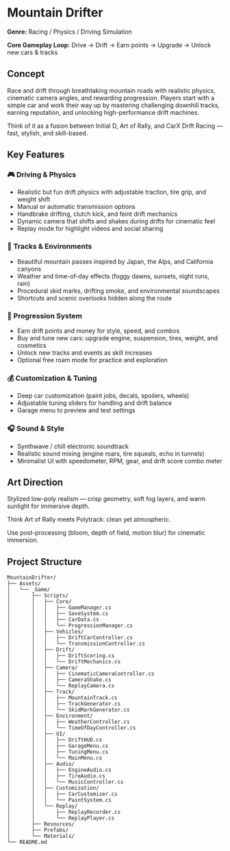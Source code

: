 # Mountain Drifter

**Genre:** Racing / Physics / Driving Simulation

**Core Gameplay Loop:** Drive → Drift → Earn points → Upgrade → Unlock new cars & tracks

## Concept

Race and drift through breathtaking mountain roads with realistic physics, cinematic camera angles, and rewarding progression. Players start with a simple car and work their way up by mastering challenging downhill tracks, earning reputation, and unlocking high-performance drift machines.

Think of it as a fusion between Initial D, Art of Rally, and CarX Drift Racing — fast, stylish, and skill-based.

## Key Features

### 🎮 Driving & Physics
- Realistic but fun drift physics with adjustable traction, tire grip, and weight shift
- Manual or automatic transmission options
- Handbrake drifting, clutch kick, and feint drift mechanics
- Dynamic camera that shifts and shakes during drifts for cinematic feel
- Replay mode for highlight videos and social sharing

### 🌄 Tracks & Environments
- Beautiful mountain passes inspired by Japan, the Alps, and California canyons
- Weather and time-of-day effects (foggy dawns, sunsets, night runs, rain)
- Procedural skid marks, drifting smoke, and environmental soundscapes
- Shortcuts and scenic overlooks hidden along the route

### 🚗 Progression System
- Earn drift points and money for style, speed, and combos
- Buy and tune new cars: upgrade engine, suspension, tires, weight, and cosmetics
- Unlock new tracks and events as skill increases
- Optional free roam mode for practice and exploration

### 💰 Customization & Tuning
- Deep car customization (paint jobs, decals, spoilers, wheels)
- Adjustable tuning sliders for handling and drift balance
- Garage menu to preview and test settings

### 🎧 Sound & Style
- Synthwave / chill electronic soundtrack
- Realistic sound mixing (engine roars, tire squeals, echo in tunnels)
- Minimalist UI with speedometer, RPM, gear, and drift score combo meter

## Art Direction

Stylized low-poly realism — crisp geometry, soft fog layers, and warm sunlight for immersive depth.

Think Art of Rally meets Polytrack: clean yet atmospheric.

Use post-processing (bloom, depth of field, motion blur) for cinematic immersion.

## Project Structure

```
MountainDrifter/
├── Assets/
│   └── _Game/
│       ├── Scripts/
│       │   ├── Core/
│       │   │   ├── GameManager.cs
│       │   │   ├── SaveSystem.cs
│       │   │   ├── CarData.cs
│       │   │   └── ProgressionManager.cs
│       │   ├── Vehicles/
│       │   │   ├── DriftCarController.cs
│       │   │   └── TransmissionController.cs
│       │   ├── Drift/
│       │   │   ├── DriftScoring.cs
│       │   │   └── DriftMechanics.cs
│       │   ├── Camera/
│       │   │   ├── CinematicCameraController.cs
│       │   │   ├── CameraShake.cs
│       │   │   └── ReplayCamera.cs
│       │   ├── Track/
│       │   │   ├── MountainTrack.cs
│       │   │   ├── TrackGenerator.cs
│       │   │   └── SkidMarkGenerator.cs
│       │   ├── Environment/
│       │   │   ├── WeatherController.cs
│       │   │   └── TimeOfDayController.cs
│       │   ├── UI/
│       │   │   ├── DriftHUD.cs
│       │   │   ├── GarageMenu.cs
│       │   │   ├── TuningMenu.cs
│       │   │   └── MainMenu.cs
│       │   ├── Audio/
│       │   │   ├── EngineAudio.cs
│       │   │   ├── TireAudio.cs
│       │   │   └── MusicController.cs
│       │   ├── Customization/
│       │   │   ├── CarCustomizer.cs
│       │   │   └── PaintSystem.cs
│       │   └── Replay/
│       │       ├── ReplayRecorder.cs
│       │       └── ReplayPlayer.cs
│       ├── Resources/
│       ├── Prefabs/
│       └── Materials/
└── README.md
```

